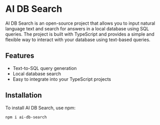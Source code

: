 # AI DB Search

AI DB Search is an open-source project that allows you to input natural language text and search for answers in a local database using SQL queries. The project is built with TypeScript and provides a simple and flexible way to interact with your database using text-based queries.

## Features

- Text-to-SQL query generation
- Local database search
- Easy to integrate into your TypeScript projects

## Installation

To install AI DB Search, use npm:

```bash
npm i ai-db-search
```
